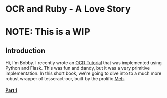 # OCR and Ruby - A Love Story
# NOTE: This is a WIP

## Introduction
Hi, I'm Bobby. I recently wrote an [OCR Tutorial](http://www.github.com/rhgraysonii/ocr_tutorial) that was implemented using Python and Flask.
This was fun and dandy, but it was a very primitive implementation. In this short book, we're going
to dive into to a much more robust wrapper of tesseract-ocr, built by the prolific [Meh](http://www.github.com/meh).

#### [Part 1](/part_one.md)
